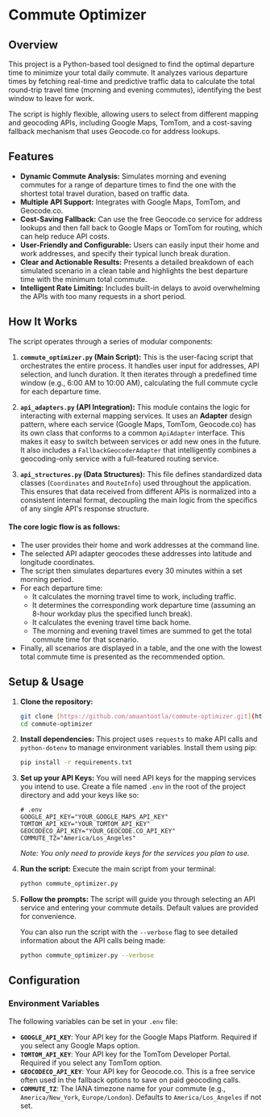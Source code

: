 # Commute Optimizer

## Overview

This project is a Python-based tool designed to find the optimal departure time to minimize your total daily commute. It analyzes various departure times by fetching real-time and predictive traffic data to calculate the total round-trip travel time (morning and evening commutes), identifying the best window to leave for work.

The script is highly flexible, allowing users to select from different mapping and geocoding APIs, including Google Maps, TomTom, and a cost-saving fallback mechanism that uses Geocode.co for address lookups.

## Features

* **Dynamic Commute Analysis:** Simulates morning and evening commutes for a range of departure times to find the one with the shortest total travel duration, based on traffic data.
* **Multiple API Support:** Integrates with Google Maps, TomTom, and Geocode.co.
* **Cost-Saving Fallback:** Can use the free Geocode.co service for address lookups and then fall back to Google Maps or TomTom for routing, which can help reduce API costs.
* **User-Friendly and Configurable:** Users can easily input their home and work addresses, and specify their typical lunch break duration.
* **Clear and Actionable Results:** Presents a detailed breakdown of each simulated scenario in a clean table and highlights the best departure time with the minimum total commute.
* **Intelligent Rate Limiting:** Includes built-in delays to avoid overwhelming the APIs with too many requests in a short period.

## How It Works

The script operates through a series of modular components:

1.  **`commute_optimizer.py` (Main Script):** This is the user-facing script that orchestrates the entire process. It handles user input for addresses, API selection, and lunch duration. It then iterates through a predefined time window (e.g., 6:00 AM to 10:00 AM), calculating the full commute cycle for each departure time.

2.  **`api_adapters.py` (API Integration):** This module contains the logic for interacting with external mapping services. It uses an **Adapter** design pattern, where each service (Google Maps, TomTom, Geocode.co) has its own class that conforms to a common `ApiAdapter` interface. This makes it easy to switch between services or add new ones in the future. It also includes a `FallbackGeocoderAdapter` that intelligently combines a geocoding-only service with a full-featured routing service.

3.  **`api_structures.py` (Data Structures):** This file defines standardized data classes (`Coordinates` and `RouteInfo`) used throughout the application. This ensures that data received from different APIs is normalized into a consistent internal format, decoupling the main logic from the specifics of any single API's response structure.

#### The core logic flow is as follows:
* The user provides their home and work addresses at the command line.
* The selected API adapter geocodes these addresses into latitude and longitude coordinates.
* The script then simulates departures every 30 minutes within a set morning period.
* For each departure time:
    * It calculates the morning travel time to work, including traffic.
    * It determines the corresponding work departure time (assuming an 8-hour workday plus the specified lunch break).
    * It calculates the evening travel time back home.
    * The morning and evening travel times are summed to get the total commute time for that scenario.
* Finally, all scenarios are displayed in a table, and the one with the lowest total commute time is presented as the recommended option.

## Setup & Usage

1.  **Clone the repository:**
    ```bash
    git clone [https://github.com/amaantootla/commute-optimizer.git](https://github.com/amaantootla/commute-optimizer.git)
    cd commute-optimizer
    ```

2.  **Install dependencies:**
    This project uses `requests` to make API calls and `python-dotenv` to manage environment variables. Install them using pip:
    ```bash
    pip install -r requirements.txt
    ```

3.  **Set up your API Keys:**
    You will need API keys for the mapping services you intend to use. Create a file named `.env` in the root of the project directory and add your keys like so:

    ```
    # .env
    GOOGLE_API_KEY="YOUR_GOOGLE_MAPS_API_KEY"
    TOMTOM_API_KEY="YOUR_TOMTOM_API_KEY"
    GEOCODECO_API_KEY="YOUR_GEOCODE.CO_API_KEY"
    COMMUTE_TZ="America/Los_Angeles"
    ```
    *Note: You only need to provide keys for the services you plan to use.*

4.  **Run the script:**
    Execute the main script from your terminal:
    ```bash
    python commute_optimizer.py
    ```

5.  **Follow the prompts:**
    The script will guide you through selecting an API service and entering your commute details. Default values are provided for convenience.

    You can also run the script with the `--verbose` flag to see detailed information about the API calls being made:
    ```bash
    python commute_optimizer.py --verbose
    ```

## Configuration

### Environment Variables

The following variables can be set in your `.env` file:

* **`GOOGLE_API_KEY`**: Your API key for the Google Maps Platform. Required if you select any Google Maps option.
* **`TOMTOM_API_KEY`**: Your API key for the TomTom Developer Portal. Required if you select any TomTom option.
* **`GEOCODECO_API_KEY`**: Your API key for Geocode.co. This is a free service often used in the fallback options to save on paid geocoding calls.
* **`COMMUTE_TZ`**: The IANA timezone name for your commute (e.g., `America/New_York`, `Europe/London`). Defaults to `America/Los_Angeles` if not set.

